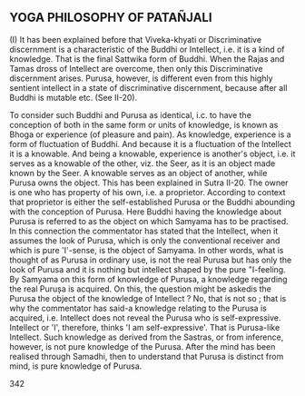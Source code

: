 ## YOGA PHILOSOPHY OF PATAÑJALI

(I) It has been explained before that Viveka-khyati or Discriminative discernment is a characteristic of the Buddhi or Intellect, i.e. it is a kind of knowledge. That is the final Sattwika form of Buddhi. When the Rajas and Tamas dross of Intellect are overcome, then only this Discriminative discernment arises. Purusa, however, is different even from this highly sentient intellect in a state of discriminative discernment, because after all Buddhi is mutable etc. (See II-20).

To consider such Buddhi and Purusa as identical, i.c. to have the conception of both in the same form or units of knowledge, is known as Bhoga or experience (of pleasure and pain). As knowledge, experience is a form of fluctuation of Buddhi. And because it is a fluctuation of the Intellect it is a knowable. And being a knowable, experience is another's object, i.e. it serves as a knowable of the other, viz. the Seer, as it is an object made known by the Seer. A knowable serves as an object of another, while Purusa owns the object. This has been explained in Sutra II-20. The owner is one who has property of his own, i.e. a proprietor. According to context that proprietor is either the self-established Purusa or the Buddhi abounding with the conception of Purusa. Here Buddhi having the knowledge about Purusa is referred to as the object on which Samyama has to be practised. In this connection the commentator has stated that the Intellect, when it assumes the look of Purusa, which is only the conventional receiver and which is pure 'I'-sense, is the object of Samyama. In other words, what is thought of as Purusa in ordinary use, is not the real Purusa but has only the look of Purusa and it is nothing but intellect shaped by the pure "I-feeling. By Samyama on this form of knowledge of Purusa, a knowledge regarding the real Purușa is acquired. On this, the question might be askedis the Purusa the object of the knowledge of Intellect ? No, that is not so ; that is why the commentator has said-a knowledge relating to the Purusa is acquired, i.e. Intellect does not reveal the Purusa who is self-expressive. Intellect or 'I', therefore, thinks 'I am self-expressive'. That is Purusa-like Intellect. Such knowledge as derived from the Sastras, or from inference, however, is not pure knowledge of the Purusa. After the mind has been realised through Samadhi, then to understand that Purusa is distinct from mind, is pure knowledge of Purusa.

342